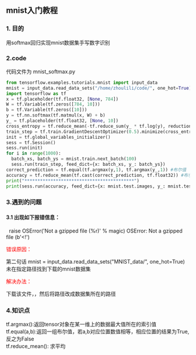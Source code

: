 ## mnist入门教程

### 1. 目的
用softmax回归实现mnist数据集手写数字识别

### 2.code

代码文件为 mnist_softmax.py  

```python
from tensorflow.examples.tutorials.mnist import input_data
mnist = input_data.read_data_sets("/home/zhoulili/code/", one_hot=True)
import tensorflow as tf
x = tf.placeholder(tf.float32, [None, 784])
W = tf.Variable(tf.zeros([784, 10]))
b = tf.Variable(tf.zeros([10]))
y = tf.nn.softmax(tf.matmul(x, W) + b)
y_ = tf.placeholder(tf.float32, [None, 10])
cross_entropy = tf.reduce_mean(-tf.reduce_sum(y_ * tf.log(y), reduction_indices=[1]))
train_step = tf.train.GradientDescentOptimizer(0.5).minimize(cross_entropy)
init = tf.global_variables_initializer()
sess = tf.Session()
sess.run(init)
for i in range(1000):
  batch_xs, batch_ys = mnist.train.next_batch(100)
  sess.run(train_step, feed_dict={x: batch_xs, y_: batch_ys})
correct_prediction = tf.equal(tf.argmax(y,1), tf.argmax(y_,1)) #布尔值
accuracy = tf.reduce_mean(tf.cast(correct_prediction, tf.float32)) #布尔值转换成浮点数，求平均
print("******************************************")
print(sess.run(accuracy, feed_dict={x: mnist.test.images, y_: mnist.test.labels}))

```
### 3.遇到的问题
#### 3.1 出现如下报错信息：
   raise OSError('Not a gzipped file (%r)' % magic)
    OSError: Not a gzipped file (b'<!')
   
   <p style="color:red">错误原因：</p>
 
 第二句话 mnist = input_data.read_data_sets("MNIST_data/", one_hot=True)
 未在指定路径找到下载的mnist数据集  
 
 <p style="color:red">解决办法：</p>  
 下载该文件，，然后将路径改成数据集所在的路径

### 4.知识点
tf.argmax():返回tensor对象在某一维上的数据最大值所在的索引值  
tf.equal(a,b):返回一组布尔值，若a,b对应位置数值相等，相应位置的结果为True,反之为False  
tf.reduce_mean(): 求平均  

 
 
